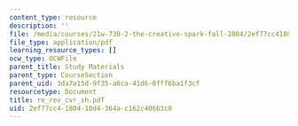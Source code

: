 ```yaml
---
content_type: resource
description: ''
file: /media/courses/21w-730-2-the-creative-spark-fall-2004/2ef77cc4180410d4364ac162c40663c0_re_rev_cvr_sh.pdf
file_type: application/pdf
learning_resource_types: []
ocw_type: OCWFile
parent_title: Study Materials
parent_type: CourseSection
parent_uid: 3da7a15d-9f35-a6ca-41d6-8fff6ba1f3cf
resourcetype: Document
title: re_rev_cvr_sh.pdf
uid: 2ef77cc4-1804-10d4-364a-c162c40663c0
---
```

